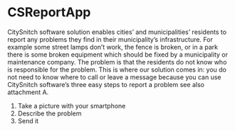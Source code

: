 CSReportApp
===========
CitySnitch software solution enables cities’ and municipalities’ residents to report any problems they find in their municipality’s infrastructure. For example some street lamps don’t work, the fence is broken, or in a park there is some broken equipment which should be fixed by a municipality or maintenance company. The problem is that the residents do not know who is responsible for the problem. This is where our solution comes in: you do not need to know where to call or leave a message because you can use CitySnitch software’s three easy steps to report a problem see also attachment A.

1. Take a picture with your smartphone
2. Describe the problem
3. Send it

